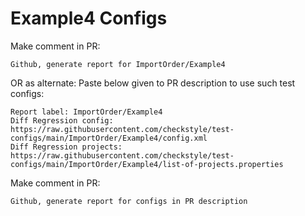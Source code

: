 # Example4 Configs
Make comment in PR:
```
Github, generate report for ImportOrder/Example4
```
OR as alternate:
Paste below given to PR description to use such test configs:
```
Report label: ImportOrder/Example4
Diff Regression config: https://raw.githubusercontent.com/checkstyle/test-configs/main/ImportOrder/Example4/config.xml
Diff Regression projects: https://raw.githubusercontent.com/checkstyle/test-configs/main/ImportOrder/Example4/list-of-projects.properties
```
Make comment in PR:
```
Github, generate report for configs in PR description
```
